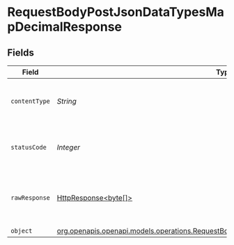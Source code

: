 # RequestBodyPostJsonDataTypesMapDecimalResponse


## Fields

| Field                                                                                                                                                                      | Type                                                                                                                                                                       | Required                                                                                                                                                                   | Description                                                                                                                                                                |
| -------------------------------------------------------------------------------------------------------------------------------------------------------------------------- | -------------------------------------------------------------------------------------------------------------------------------------------------------------------------- | -------------------------------------------------------------------------------------------------------------------------------------------------------------------------- | -------------------------------------------------------------------------------------------------------------------------------------------------------------------------- |
| `contentType`                                                                                                                                                              | *String*                                                                                                                                                                   | :heavy_check_mark:                                                                                                                                                         | HTTP response content type for this operation                                                                                                                              |
| `statusCode`                                                                                                                                                               | *Integer*                                                                                                                                                                  | :heavy_check_mark:                                                                                                                                                         | HTTP response status code for this operation                                                                                                                               |
| `rawResponse`                                                                                                                                                              | [HttpResponse<byte[]>](https://docs.oracle.com/en/java/javase/11/docs/api/java.net.http/java/net/http/HttpResponse.html)                                                   | :heavy_minus_sign:                                                                                                                                                         | Raw HTTP response; suitable for custom response parsing                                                                                                                    |
| `object`                                                                                                                                                                   | [org.openapis.openapi.models.operations.RequestBodyPostJsonDataTypesMapDecimalResponseBody](../../models/operations/RequestBodyPostJsonDataTypesMapDecimalResponseBody.md) | :heavy_minus_sign:                                                                                                                                                         | OK                                                                                                                                                                         |